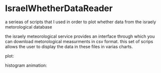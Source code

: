 # IsraelWhetherDataReader
a serieas of scripts that I used in order to plot whether data from the israely metorological database 

the israely meteorological service provides an interface through which you can download metorological measurments in csv format. this set of scrips allows the user to display the data in these files in varias charts.

plot:

histogram animation:
